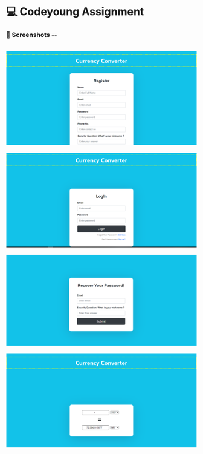 <h1>💻 Codeyoung Assignment </h1>


<h3>📱 <b>Screenshots</b> --</h3>
<br>

<img src="https://github.com/KingSujeet/currency-converter-using-react-by-sujeet-thakur/blob/main/Capture.PNG" >
<br><br>



<img src="https://github.com/KingSujeet/currency-converter-using-react-by-sujeet-thakur/blob/main/Capture1.PNG" >
<br><br>



<img src="https://github.com/KingSujeet/currency-converter-using-react-by-sujeet-thakur/blob/main/Capture3.PNG" >
<br><br>



<img src="https://github.com/KingSujeet/currency-converter-using-react-by-sujeet-thakur/blob/main/Capture4.PNG">



